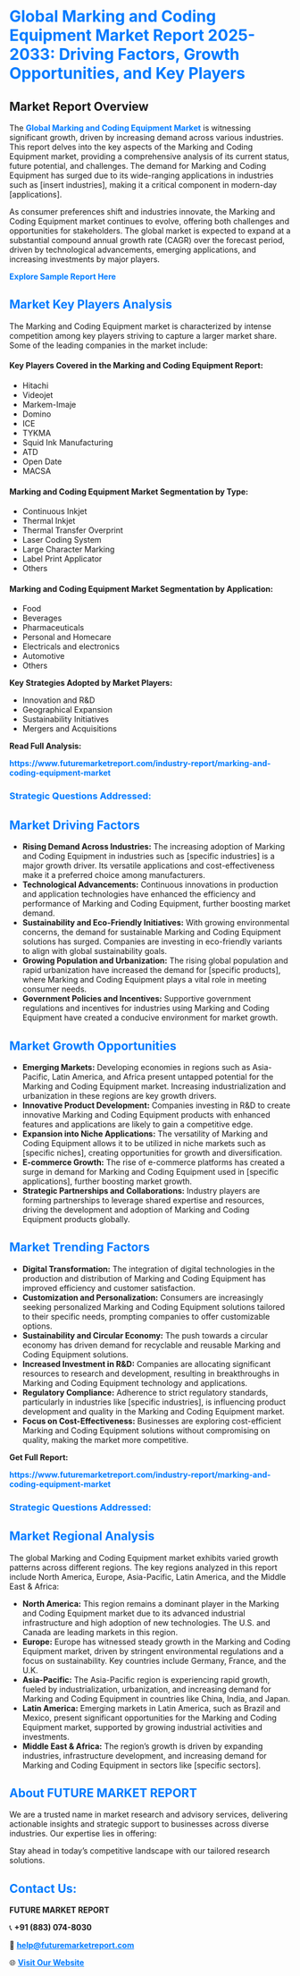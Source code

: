 <h1 style="color: #007BFF;">Global Marking and Coding Equipment Market Report 2025-2033: Driving Factors, Growth Opportunities, and Key Players</h1>

<section id="overview">
<h2>Market Report Overview</h2>
<p>The <a href="https://www.futuremarketreport.com/industry-report/marking-and-coding-equipment-market" style="color: #007BFF; text-decoration: none;"><strong>Global Marking and Coding Equipment Market</strong></a> is witnessing significant growth, driven by increasing demand across various industries. This report delves into the key aspects of the Marking and Coding Equipment market, providing a comprehensive analysis of its current status, future potential, and challenges. The demand for Marking and Coding Equipment has surged due to its wide-ranging applications in industries such as [insert industries], making it a critical component in modern-day [applications].</p>
<p>As consumer preferences shift and industries innovate, the Marking and Coding Equipment market continues to evolve, offering both challenges and opportunities for stakeholders. The global market is expected to expand at a substantial compound annual growth rate (CAGR) over the forecast period, driven by technological advancements, emerging applications, and increasing investments by major players.</p>
</section>

<section id="overview">
<p><a href="https://www.futuremarketreport.com/request-sample/reportId=54458" style="color: #007BFF; text-decoration: none;"><strong>Explore Sample Report Here</strong></a></p>
</section>

<section id="key-players">
<h2 style="color: #007BFF;">Market Key Players Analysis</h2>
<p>The Marking and Coding Equipment market is characterized by intense competition among key players striving to capture a larger market share. Some of the leading companies in the market include:</p>
<h4>Key Players Covered in the Marking and Coding Equipment Report:</h4>
<ul><li>Hitachi</li><li>Videojet</li><li>Markem-Imaje</li><li>Domino</li><li>ICE</li><li>TYKMA</li><li>Squid Ink Manufacturing</li><li>ATD</li><li>Open Date</li><li>MACSA</li></ul>
<h4>Marking and Coding Equipment Market Segmentation by Type:</h4>
<ul><li>Continuous Inkjet</li><li>Thermal Inkjet</li><li>Thermal Transfer Overprint</li><li>Laser Coding System</li><li>Large Character Marking</li><li>Label Print Applicator</li><li>Others</li></ul>

<h4>Marking and Coding Equipment Market Segmentation by Application:</h4>
<ul><li>Food</li><li>Beverages</li><li>Pharmaceuticals</li><li>Personal and Homecare</li><li>Electricals and electronics</li><li>Automotive</li><li>Others</li></ul>
<p><strong>Key Strategies Adopted by Market Players:</strong></p>
<ul>
<li>Innovation and R&D</li>
<li>Geographical Expansion</li>
<li>Sustainability Initiatives</li>
<li>Mergers and Acquisitions</li>
</ul>
</section>

<section>
<p><strong>Read Full Analysis: </strong></p><a href="https://www.futuremarketreport.com/industry-report/marking-and-coding-equipment-market" style="color: #007BFF; text-decoration: none;"><strong>https://www.futuremarketreport.com/industry-report/marking-and-coding-equipment-market</strong></a>
<h3 style="color: #007BFF;">Strategic Questions Addressed:</h3>
</section>

<section id="driving-factors">
<h2 style="color: #007BFF;">Market Driving Factors</h2>
<ul>
<li><strong>Rising Demand Across Industries:</strong> The increasing adoption of Marking and Coding Equipment in industries such as [specific industries] is a major growth driver. Its versatile applications and cost-effectiveness make it a preferred choice among manufacturers.</li>
<li><strong>Technological Advancements:</strong> Continuous innovations in production and application technologies have enhanced the efficiency and performance of Marking and Coding Equipment, further boosting market demand.</li>
<li><strong>Sustainability and Eco-Friendly Initiatives:</strong> With growing environmental concerns, the demand for sustainable Marking and Coding Equipment solutions has surged. Companies are investing in eco-friendly variants to align with global sustainability goals.</li>
<li><strong>Growing Population and Urbanization:</strong> The rising global population and rapid urbanization have increased the demand for [specific products], where Marking and Coding Equipment plays a vital role in meeting consumer needs.</li>
<li><strong>Government Policies and Incentives:</strong> Supportive government regulations and incentives for industries using Marking and Coding Equipment have created a conducive environment for market growth.</li>
</ul>
</section>

<section id="growth-opportunities">
<h2 style="color: #007BFF;">Market Growth Opportunities</h2>
<ul>
<li><strong>Emerging Markets:</strong> Developing economies in regions such as Asia-Pacific, Latin America, and Africa present untapped potential for the Marking and Coding Equipment market. Increasing industrialization and urbanization in these regions are key growth drivers.</li>
<li><strong>Innovative Product Development:</strong> Companies investing in R&D to create innovative Marking and Coding Equipment products with enhanced features and applications are likely to gain a competitive edge.</li>
<li><strong>Expansion into Niche Applications:</strong> The versatility of Marking and Coding Equipment allows it to be utilized in niche markets such as [specific niches], creating opportunities for growth and diversification.</li>
<li><strong>E-commerce Growth:</strong> The rise of e-commerce platforms has created a surge in demand for Marking and Coding Equipment used in [specific applications], further boosting market growth.</li>
<li><strong>Strategic Partnerships and Collaborations:</strong> Industry players are forming partnerships to leverage shared expertise and resources, driving the development and adoption of Marking and Coding Equipment products globally.</li>
</ul>
</section>

<section id="trending-factors">
<h2 style="color: #007BFF;">Market Trending Factors</h2>
<ul>
<li><strong>Digital Transformation:</strong> The integration of digital technologies in the production and distribution of Marking and Coding Equipment has improved efficiency and customer satisfaction.</li>
<li><strong>Customization and Personalization:</strong> Consumers are increasingly seeking personalized Marking and Coding Equipment solutions tailored to their specific needs, prompting companies to offer customizable options.</li>
<li><strong>Sustainability and Circular Economy:</strong> The push towards a circular economy has driven demand for recyclable and reusable Marking and Coding Equipment solutions.</li>
<li><strong>Increased Investment in R&D:</strong> Companies are allocating significant resources to research and development, resulting in breakthroughs in Marking and Coding Equipment technology and applications.</li>
<li><strong>Regulatory Compliance:</strong> Adherence to strict regulatory standards, particularly in industries like [specific industries], is influencing product development and quality in the Marking and Coding Equipment market.</li>
<li><strong>Focus on Cost-Effectiveness:</strong> Businesses are exploring cost-efficient Marking and Coding Equipment solutions without compromising on quality, making the market more competitive.</li>
</ul>
</section>

<section>
<p><strong>Get Full Report: </strong></p><a href="https://www.futuremarketreport.com/industry-report/marking-and-coding-equipment-market" style="color: #007BFF; text-decoration: none;"><strong>https://www.futuremarketreport.com/industry-report/marking-and-coding-equipment-market</strong></a>
<h3 style="color: #007BFF;">Strategic Questions Addressed:</h3>
</section>


<section id="regional-analysis">
<h2 style="color: #007BFF;">Market Regional Analysis</h2>
<p>The global Marking and Coding Equipment market exhibits varied growth patterns across different regions. The key regions analyzed in this report include North America, Europe, Asia-Pacific, Latin America, and the Middle East & Africa:</p>
<ul>
<li><strong>North America:</strong> This region remains a dominant player in the Marking and Coding Equipment market due to its advanced industrial infrastructure and high adoption of new technologies. The U.S. and Canada are leading markets in this region.</li>
<li><strong>Europe:</strong> Europe has witnessed steady growth in the Marking and Coding Equipment market, driven by stringent environmental regulations and a focus on sustainability. Key countries include Germany, France, and the U.K.</li>
<li><strong>Asia-Pacific:</strong> The Asia-Pacific region is experiencing rapid growth, fueled by industrialization, urbanization, and increasing demand for Marking and Coding Equipment in countries like China, India, and Japan.</li>
<li><strong>Latin America:</strong> Emerging markets in Latin America, such as Brazil and Mexico, present significant opportunities for the Marking and Coding Equipment market, supported by growing industrial activities and investments.</li>
<li><strong>Middle East & Africa:</strong> The region’s growth is driven by expanding industries, infrastructure development, and increasing demand for Marking and Coding Equipment in sectors like [specific sectors].</li>
</ul>
</section>

<footer>
<h2 style="color: #007BFF;">About FUTURE MARKET REPORT</h2>
<p>We are a trusted name in market research and advisory services, delivering actionable insights and strategic support to businesses across diverse industries. Our expertise lies in offering:</p>

<p>Stay ahead in today’s competitive landscape with our tailored research solutions.</p>

<h2 style="color: #007BFF;">Contact Us:</h2>
<p><strong>FUTURE MARKET REPORT</strong></p>
<p>📞 <strong>+91 (883) 074-8030</strong></p>
<p>📧 <strong><a href="mailto:help@futuremarketreport.com" style="color: #007BFF;">help@futuremarketreport.com</a></strong></p>
<p>🌐 <strong><a href="https://www.futuremarketreport.com/" style="color: #007BFF;">Visit Our Website</a></strong></p>
</footer>